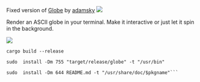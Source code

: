 Fixed version of [Globe](https://github.com/adamsky/globe) by [adamsky](https://github.com/adamsky)
![](.github/globe_logo.png)

Render an ASCII globe in your terminal. Make it interactive or just let it
spin in the background.

![](.github/earth_dragging.gif)
```
cargo build --release
```
```
sudo  install -Dm 755 "target/release/globe" -t "/usr/bin"
```
```
sudo  install -Dm 644 README.md -t "/usr/share/doc/$pkgname"```
